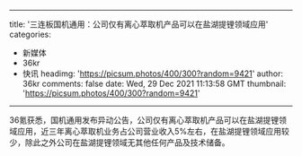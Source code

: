 
---
title: '三连板国机通用：公司仅有离心萃取机产品可以在盐湖提锂领域应用'
categories: 
 - 新媒体
 - 36kr
 - 快讯
headimg: 'https://picsum.photos/400/300?random=9421'
author: 36kr
comments: false
date: Wed, 29 Dec 2021 11:13:58 GMT
thumbnail: 'https://picsum.photos/400/300?random=9421'
---

<div>   
36氪获悉，国机通用发布异动公告，公司仅有离心萃取机产品可以在盐湖提锂领域应用，近三年离心萃取机业务占公司营业收入5%左右，在盐湖提锂领域应用较少，除此之外公司在盐湖提锂领域无其他任何产品及技术储备。  
</div>
            